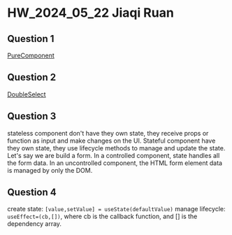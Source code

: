 # HW_2024_05_22 Jiaqi Ruan

## Question 1
[PureComponent](PureComponent.js)
## Question 2
[DoubleSelect](double-select)
## Question 3
stateless component don't have they own state, they receive props or function as input and make changes on the UI. Stateful component have they own state, they use lifecycle methods to manage and update the state.
Let's say we are build a form. In a controlled component, state handles all the form data. In an uncontrolled component, the HTML form element data is managed by only the DOM.
## Question 4
create state: `[value,setValue] = useState(defaultValue)`
manage lifecycle: `useEffect=(cb,[])`, where cb is the callback function, and [] is the dependency array.
